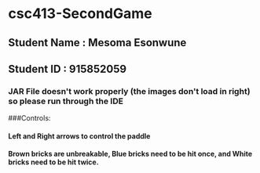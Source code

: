# csc413-SecondGame

## Student Name : Mesoma Esonwune 
## Student ID : 915852059

### JAR File doesn't work properly (the images don't load in right) so please run through the IDE

###Controls:
#### Left and Right arrows to control the paddle
#### Brown bricks are unbreakable, Blue bricks need to be hit once, and White bricks need to be hit twice.

